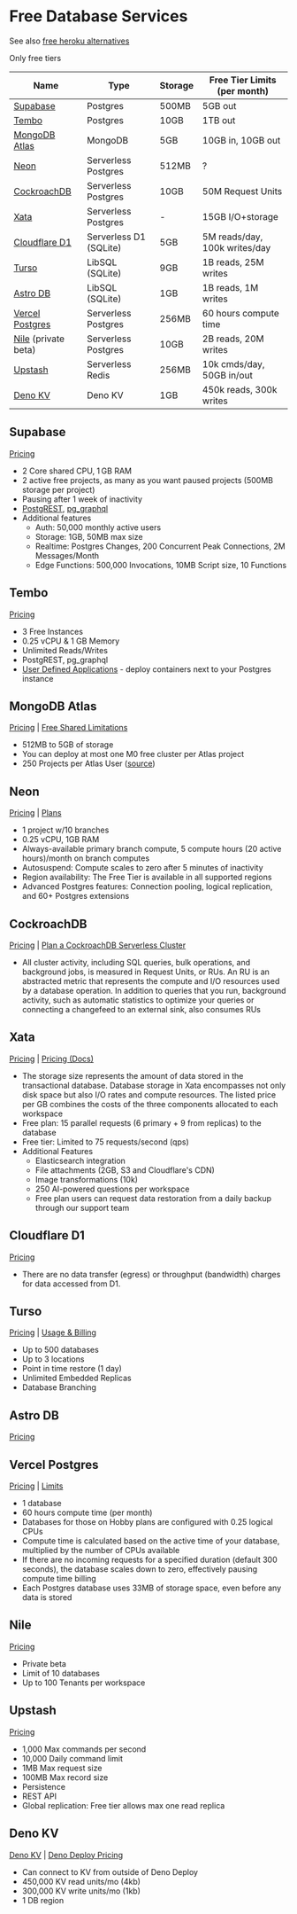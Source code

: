 # Free Database Services

See also [free heroku alternatives](https://github.com/DmitryScaletta/free-heroku-alternatives)

Only free tiers

| Name                                | Type                   | Storage | Free Tier Limits (per month)  |
| ----------------------------------- | ---------------------- | ------- | ----------------------------- |
| [Supabase](#supabase)               | Postgres               | 500MB   | 5GB out                       |
| [Tembo](#tembo)                     | Postgres               | 10GB    | 1TB out                       |
| [MongoDB Atlas](#mongodb-atlas)     | MongoDB                | 5GB     | 10GB in, 10GB out             |
| [Neon](#neon)                       | Serverless Postgres    | 512MB   | ?                             |
| [CockroachDB](#cockroachdb)         | Serverless Postgres    | 10GB    | 50M Request Units             |
| [Xata](#xata)                       | Serverless Postgres    | -       | 15GB I/O+storage              |
| [Cloudflare D1](#cloudflare-d1)     | Serverless D1 (SQLite) | 5GB     | 5M reads/day, 100k writes/day |
| [Turso](#turso)                     | LibSQL (SQLite)        | 9GB     | 1B reads, 25M writes          |
| [Astro DB](#astro-db)               | LibSQL (SQLite)        | 1GB     | 1B reads, 1M writes           |
| [Vercel Postgres](#vercel-postgres) | Serverless Postgres    | 256MB   | 60 hours compute time         |
| [Nile](#nile) (private beta)        | Serverless Postgres    | 10GB    | 2B reads, 20M writes          |
| [Upstash](#upstash)                 | Serverless Redis       | 256MB   | 10k cmds/day, 50GB in/out     |
| [Deno KV](#deno-kv)                 | Deno KV                | 1GB     | 450k reads, 300k writes       |

## Supabase

[Pricing](https://supabase.com/pricing)

* 2 Core shared CPU, 1 GB RAM
* 2 active free projects, as many as you want paused projects (500MB storage per project)
* Pausing after 1 week of inactivity
* [PostgREST](https://supabase.com/docs/guides/api), [pg_graphql](https://supabase.com/docs/guides/graphql)
* Additional features
  * Auth: 50,000 monthly active users
  * Storage: 1GB, 50MB max size
  * Realtime: Postgres Changes, 200 Concurrent Peak Connections, 2M Messages/Month
  * Edge Functions: 500,000 Invocations, 10MB Script size, 10 Functions

## Tembo

[Pricing](https://tembo.io/pricing/)

* 3 Free Instances
* 0.25 vCPU & 1 GB Memory
* Unlimited Reads/Writes
* PostgREST, pg_graphql
* [User Defined Applications](https://tembo.io/docs/tembo-cloud/application-services/custom) - deploy containers next to your Postgres instance

## MongoDB Atlas

[Pricing](https://www.mongodb.com/pricing) | [Free Shared Limitations](https://www.mongodb.com/docs/atlas/reference/free-shared-limitations/)

* 512MB to 5GB of storage
* You can deploy at most one M0 free cluster per Atlas project
* 250 Projects per Atlas User ([source](https://www.mongodb.com/docs/atlas/reference/atlas-limits/#organization-and-project-limits))

## Neon

[Pricing](https://neon.tech/pricing) | [Plans](https://neon.tech/docs/introduction/plans)

* 1 project w/10 branches
* 0.25 vCPU, 1GB RAM
* Always-available primary branch compute, 5 compute hours (20 active hours)/month on branch computes
* Autosuspend: Compute scales to zero after 5 minutes of inactivity
* Region availability: The Free Tier is available in all supported regions
* Advanced Postgres features: Connection pooling, logical replication, and 60+ Postgres extensions

## CockroachDB

[Pricing](https://www.cockroachlabs.com/pricing/) | [Plan a CockroachDB Serverless Cluster](https://www.cockroachlabs.com/docs/cockroachcloud/plan-your-cluster-serverless)

* All cluster activity, including SQL queries, bulk operations, and background jobs, is measured in Request Units, or RUs. An RU is an abstracted metric that represents the compute and I/O resources used by a database operation. In addition to queries that you run, background activity, such as automatic statistics to optimize your queries or connecting a changefeed to an external sink, also consumes RUs

## Xata

[Pricing](https://xata.io/pricing) | [Pricing (Docs)](https://xata.io/docs/concepts/pricing)

* The storage size represents the amount of data stored in the transactional database. Database storage in Xata encompasses not only disk space but also I/O rates and compute resources. The listed price per GB combines the costs of the three components allocated to each workspace
* Free plan: 15 parallel requests (6 primary + 9 from replicas) to the database
* Free tier: Limited to 75 requests/second (qps)
* Additional Features
  * Elasticsearch integration
  * File attachments (2GB, S3 and Cloudflare's CDN)
  * Image transformations (10k)
  * 250 AI-powered questions per workspace
  * Free plan users can request data restoration from a daily backup through our support team

## Cloudflare D1

[Pricing](https://developers.cloudflare.com/d1/platform/pricing/)

* There are no data transfer (egress) or throughput (bandwidth) charges for data accessed from D1.

## Turso

[Pricing](https://turso.tech/pricing) | [Usage & Billing](https://docs.turso.tech/help/usage-and-billing)

* Up to 500 databases
* Up to 3 locations
* Point in time restore (1 day)
* Unlimited Embedded Replicas
* Database Branching

## Astro DB

[Pricing](https://astro.build/db/)

## Vercel Postgres

[Pricing](https://vercel.com/docs/storage/vercel-postgres/usage-and-pricing) | [Limits](https://vercel.com/docs/storage/vercel-postgres/limits)

* 1 database
* 60 hours compute time (per month)
* Databases for those on Hobby plans are configured with 0.25 logical CPUs
* Compute time is calculated based on the active time of your database, multiplied by the number of CPUs available
* If there are no incoming requests for a specified duration (default 300 seconds), the database scales down to zero, effectively pausing compute time billing
* Each Postgres database uses 33MB of storage space, even before any data is stored

## Nile

[Pricing](https://www.thenile.dev/pricing)

* Private beta
* Limit of 10 databases
* Up to 100 Tenants per workspace

## Upstash

[Pricing](https://upstash.com/pricing)

* 1,000 Max commands per second
* 10,000 Daily command limit
* 1MB Max request size
* 100MB Max record size
* Persistence
* REST API
* Global replication: Free tier allows max one read replica

## Deno KV

[Deno KV](https://deno.com/kv) | [Deno Deploy Pricing](https://deno.com/deploy/pricing)

* Can connect to KV from outside of Deno Deploy
* 450,000 KV read units/mo (4kb)
* 300,000 KV write units/mo (1kb)
* 1 DB region
